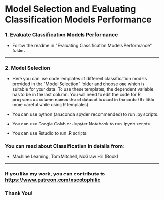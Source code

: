 # Model Selection and Evaluating Classification Models Performance

### 1. Evaluate Classification Models Performance

* Follow the readme in "Evaluating Classification Models Performance" folder.

---

### 2. Model Selection

* Here you can use code templates of different classification models provided in the "Model Selection" folder and choose one which is suitable for your data. To use these templates, the dependent variable has to be in the last column. You will need to edit the code for R programs as column names the of dataset is used in the code (Be little more careful while using R templates).

* You can use python (anaconda spyder recommended) to run .py scripts.

* You can use Google Colab or Jupyter Notebook to run .ipynb scripts.

* You can use Rstudio to run .R scripts.

### You can read about Classification in details from: 

* Machine Learning, Tom Mitchell, McGraw Hill (Book)

---

### If you like my work, you can contribute to https://www.patreon.com/xscotophilic

### Thank You!